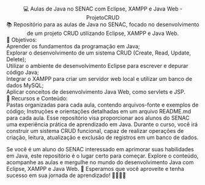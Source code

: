 <div align="center">💻 Aulas de Java no SENAC com Eclipse, XAMPP e Java Web - ProjetoCRUD</div>
<div align="center">📚 Repositório para as aulas de Java no SENAC, focado no desenvolvimento de um projeto CRUD utilizando Eclipse, XAMPP e Java Web.</div>
📌 Objetivos:
<br>
Aprender os fundamentos da programação em Java;
<br>
Explorar o desenvolvimento de um sistema CRUD (Create, Read, Update, Delete);
<br>
Utilizar o ambiente de desenvolvimento Eclipse para escrever e depurar código Java;
<br>
Integrar o XAMPP para criar um servidor web local e utilizar um banco de dados MySQL;
<br>
Aplicar conceitos de desenvolvimento Java Web, como servlets e JSP.
<br>
🎯 Recursos e Conteúdo:
<br>
Pastas organizadas para cada aula, contendo arquivos-fonte e exemplos de código;
Instruções e orientações detalhadas em um arquivo README.md para cada aula.
Esse repositório visa proporcionar aos alunos do SENAC uma experiência prática de aprendizado em Java. Durante o curso, você irá construir um sistema CRUD funcional, capaz de realizar operações de criação, leitura, atualização e exclusão de registros em um banco de dados.
<br>

Se você é um aluno do SENAC interessado em aprimorar suas habilidades em Java, este repositório é o lugar certo para começar. Explore o conteúdo, acompanhe as aulas e mergulhe no mundo do desenvolvimento Java com Eclipse, XAMPP e Java Web. 🚀 Esperamos que você aproveite e tenha sucesso em sua jornada de aprendizado! 👩‍💻👨‍💻
<br>
